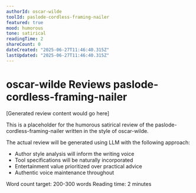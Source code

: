 ```yaml
---
authorId: oscar-wilde
toolId: paslode-cordless-framing-nailer
featured: true
mood: humorous
tone: satirical
readingTime: 2
shareCount: 0
dateCreated: "2025-06-27T11:46:40.315Z"
lastUpdated: "2025-06-27T11:46:40.315Z"
---
```


# oscar-wilde Reviews paslode-cordless-framing-nailer

[Generated review content would go here]

This is a placeholder for the humorous satirical review of the paslode-cordless-framing-nailer written in the style of oscar-wilde.

The actual review will be generated using LLM with the following approach:

- Author style analysis will inform the writing voice
- Tool specifications will be naturally incorporated
- Entertainment value prioritized over practical advice
- Authentic voice maintenance throughout

Word count target: 200-300 words
Reading time: 2 minutes
